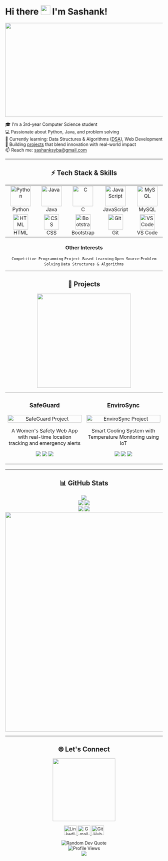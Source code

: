 # Hi there <img src="https://media.giphy.com/media/hvRJCLFzcasrR4ia7z/giphy.gif" width="30px"/> I'm Sashank!

<div align="center">
  <img src="https://media.giphy.com/media/dWesBcTLavkZuG35MI/giphy.gif" width="600" height="300"/>
</div>

🎓 I'm a 3rd-year Computer Science student  
💻 Passionate about Python, Java, and problem solving  
🌱 Currently learning: Data Structures & Algorithms ([DSA](#-tech-stack--skills)), Web Development  
🚀 Building [projects](#-projects) that blend innovation with real-world impact  
📫 Reach me: [sashanksyba@gmail.com](mailto:sashanksyba@gmail.com)

---

<h2 align="center">⚡ Tech Stack & Skills</h2>

<table align="center">
  <tr>
    <td align="center" width="96">
      <a href="#">
        <img src="https://techstack-generator.vercel.app/python-icon.svg" alt="Python" width="65" height="65" />
      </a>
      <br>Python
    </td>
    <td align="center" width="96">
      <a href="#">
        <img src="https://techstack-generator.vercel.app/java-icon.svg" alt="Java" width="65" height="65" />
      </a>
      <br>Java
    </td>
    <td align="center" width="96">
      <a href="#">
        <img src="https://techstack-generator.vercel.app/cpp-icon.svg" alt="C" width="65" height="65" />
      </a>
      <br>C
    </td>
    <td align="center" width="96">
      <a href="#">
        <img src="https://techstack-generator.vercel.app/js-icon.svg" alt="JavaScript" width="65" height="65" />
      </a>
      <br>JavaScript
    </td>
    <td align="center" width="96">
      <a href="#">
        <img src="https://techstack-generator.vercel.app/mysql-icon.svg" alt="MySQL" width="65" height="65" />
      </a>
      <br>MySQL
    </td>
  </tr>
  <tr>
    <td align="center" width="96">
      <a href="#">
        <img src="https://user-images.githubusercontent.com/25181517/192158954-f88b5814-d510-4564-b285-dff7d6400dad.png" alt="HTML" width="48" height="48" />
      </a>
      <br>HTML
    </td>
    <td align="center" width="96">
      <a href="#">
        <img src="https://user-images.githubusercontent.com/25181517/183898674-75a4a1b1-f960-4ea9-abcb-637170a00a75.png" alt="CSS" width="48" height="48" />
      </a>
      <br>CSS
    </td>
    <td align="center" width="96">
      <a href="#">
        <img src="https://user-images.githubusercontent.com/25181517/183898054-b3d693d4-dafb-4808-a509-bab54cf5de34.png" alt="Bootstrap" width="48" height="48" />
      </a>
      <br>Bootstrap
    </td>
    <td align="center" width="96">
      <a href="#">
        <img src="https://user-images.githubusercontent.com/25181517/192108372-f71d70ac-7ae6-4c0d-8395-51d8870c2ef0.png" alt="Git" width="48" height="48" />
      </a>
      <br>Git
    </td>
    <td align="center" width="96">
      <a href="#">
        <img src="https://user-images.githubusercontent.com/25181517/192108891-d86b6220-e232-423a-bf5f-90903e6887c3.png" alt="VS Code" width="48" height="48" />
      </a>
      <br>VS Code
    </td>
  </tr>
</table>

<h3 align="center">Other Interests</h3>
<p align="center">
  <code>Competitive Programming</code>
  <code>Project-Based Learning</code>
  <code>Open Source</code>
  <code>Problem Solving</code>
  <code>Data Structures & Algorithms</code>
</p>

---

<h2 align="center">📘 Projects</h2>

<div align="center">
  <img src="https://media.giphy.com/media/l46Cy1rHbQ92uuLXa/giphy.gif" width="300"/>
</div>

<div align="center">
  <table>
    <tr>
      <td width="50%">
        <h3 align="center">SafeGuard</h3>
        <p align="center">
          <a href="#" target="_blank">
            <img src="https://media.giphy.com/media/v1.Y2lkPTc5MGI3NjExNzZiMzIxZDRiMzA0ZDRiMzM0ZDM0ZDM0ZDM0ZDM0ZDM0ZDM0ZDM0ZCZlcD12MV9pbnRlcm5hbF9naWZzX2dpZklkJmN0PWc/3oKIPEqDGUULpEU0aQ/giphy.gif" width="100%" alt="SafeGuard Project"/>
          </a>
          <p align="center">
            A Women's Safety Web App with real-time location tracking and emergency alerts
          </p>
          <p align="center">
            <img src="https://img.shields.io/badge/HTML5-E34F26?style=for-the-badge&logo=html5&logoColor=white"/>
            <img src="https://img.shields.io/badge/CSS3-1572B6?style=for-the-badge&logo=css3&logoColor=white"/>
            <img src="https://img.shields.io/badge/JavaScript-F7DF1E?style=for-the-badge&logo=javascript&logoColor=black"/>
          </p>
        </p>
      </td>
      <td width="50%">
        <h3 align="center">EnviroSync</h3>
        <p align="center">
          <a href="#" target="_blank">
            <img src="https://media.giphy.com/media/v1.Y2lkPTc5MGI3NjExNzZiMzIxZDRiMzA0ZDRiMzM0ZDM0ZDM0ZDM0ZDM0ZDM0ZDM0ZDM0ZCZlcD12MV9pbnRlcm5hbF9naWZzX2dpZklkJmN0PWc/3o7qE1YN7aBOFPRw8E/giphy.gif" width="100%" alt="EnviroSync Project"/>
          </a>
          <p align="center">
            Smart Cooling System with Temperature Monitoring using IoT
          </p>
          <p align="center">
            <img src="https://img.shields.io/badge/Python-3776AB?style=for-the-badge&logo=python&logoColor=white"/>
            <img src="https://img.shields.io/badge/IoT-FF6F00?style=for-the-badge&logo=arduino&logoColor=white"/>
            <img src="https://img.shields.io/badge/Raspberry_Pi-A22846?style=for-the-badge&logo=raspberry-pi&logoColor=white"/>
          </p>
        </p>
      </td>
    </tr>
  </table>
</div>

---

<h2 align="center">📊 GitHub Stats</h2>

<div align="center">
  <img src="https://github-profile-summary-cards.vercel.app/api/cards/profile-details?username=sashanksyba&theme=radical" />
</div>

<div align="center">
  <img src="https://github-profile-summary-cards.vercel.app/api/cards/stats?username=sashanksyba&theme=radical" />
  <img src="https://github-profile-summary-cards.vercel.app/api/cards/repos-per-language?username=sashanksyba&theme=radical" />
</div>

<div align="center">
  <img src="https://github-profile-summary-cards.vercel.app/api/cards/most-commit-language?username=sashanksyba&theme=radical" />
  <img src="https://github-profile-summary-cards.vercel.app/api/cards/productive-time?username=sashanksyba&theme=radical" />
</div>

<div align="center">
  <img src="https://github-readme-activity-graph.vercel.app/graph?username=sashanksyba&theme=redical&hide_border=true" width="700"/>
</div>

---

<h2 align="center">🌐 Let's Connect</h2>

<div align="center">
  <img src="https://media.giphy.com/media/Cmr1OMJ2FN0B2/giphy.gif" width="200">
</div>

<div align="center">
  <p>
    <a href="https://www.linkedin.com/in/sashank-syba">
      <img src="https://raw.githubusercontent.com/rahuldkjain/github-profile-readme-generator/master/src/images/icons/Social/linked-in-alt.svg" alt="LinkedIn" height="30" width="40" />
    </a>
    <a href="mailto:sashanksyba@gmail.com">
      <img src="https://raw.githubusercontent.com/rahuldkjain/github-profile-readme-generator/master/src/images/icons/Social/google.svg" alt="Gmail" height="30" width="40" />
    </a>
    <a href="https://github.com/sashanksyba">
      <img src="https://raw.githubusercontent.com/rahuldkjain/github-profile-readme-generator/master/src/images/icons/Social/github.svg" alt="GitHub" height="30" width="40" />
    </a>
  </p>
</div>

<div align="center">
  <img src="https://quotes-github-readme.vercel.app/api?type=horizontal&theme=radical" alt="Random Dev Quote"/>
</div>

<div align="center">
  <img src="https://komarev.com/ghpvc/?username=sashanksyba&label=Profile%20Views&color=ff69b4&style=for-the-badge" alt="Profile Views"/>
</div>

<div align="center">
  <img src="https://capsule-render.vercel.app/api?type=waving&color=gradient&height=100&section=footer&animation=twinkling"/>
</div>
